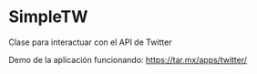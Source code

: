 # SimpleTW
Clase para interactuar con el API de Twitter

Demo de la aplicación funcionando:
https://tar.mx/apps/twitter/
